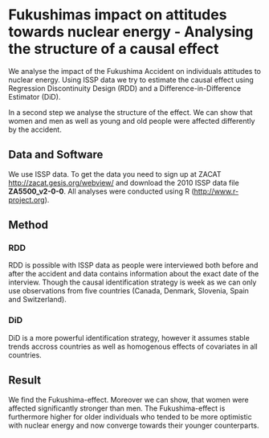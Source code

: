 Fukushimas impact on attitudes towards nuclear energy - Analysing the structure of a causal effect
=====================

We analyse the impact of the Fukushima Accident on individuals attitudes to nuclear energy. Using ISSP data we try to estimate the causal effect using Regression Discontinuity Design (RDD) and a Difference-in-Difference Estimator (DiD). 

In a second step we analyse the structure of the effect. We can show that women and men as well as young and old people were affected differently by the accident.

Data and Software
---------

We use ISSP data. To get the data you need to sign up at ZACAT <http://zacat.gesis.org/webview/> and download the 2010 ISSP data file **ZA5500_v2-0-0**. All analyses were conducted using R (<http://www.r-project.org>).

Method
---------

### RDD

RDD is possible with ISSP data as people were interviewed both before and after the accident and data contains information about the exact date of the interview. Though the causal identification strategy is week as we can only use observations from five countries (Canada, Denmark, Slovenia, Spain and Switzerland). 

### DiD

DiD is a more powerful identification strategy, however it assumes stable trends accross countries as well as homogenous effects of covariates in all countries.

Result
----------

We find the Fukushima-effect. Moreover we can show, that women were affected significantly stronger than men. The Fukushima-effect is furthermore higher for older individuals who tended to be more optimistic with nuclear energy and now converge towards their younger counterparts.
